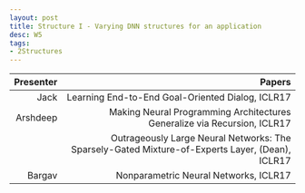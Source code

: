 ```yaml
---
layout: post
title: Structure I - Varying DNN structures for an application
desc: W5
tags:
- 2Structures
---
```



| Presenter | Papers |
| -----: | ----------: |
| Jack | Learning End-to-End Goal-Oriented Dialog, ICLR17 |
| Arshdeep |  Making Neural Programming Architectures Generalize via Recursion, ICLR17 |
|  | Outrageously Large Neural Networks: The Sparsely-Gated Mixture-of-Experts Layer, (Dean), ICLR17 |
| Bargav | Nonparametric Neural Networks, ICLR17 |
